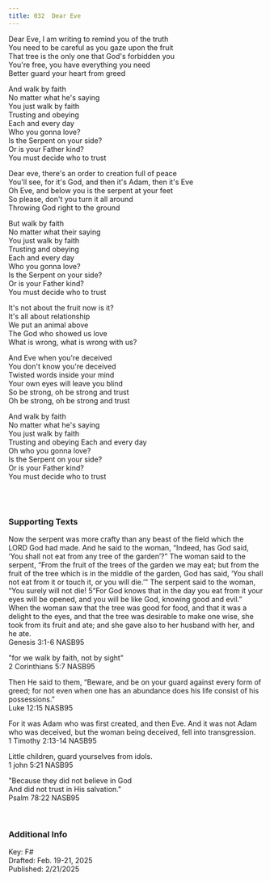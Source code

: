 ```yaml
---
title: 032  Dear Eve
---
```


Dear Eve, I am writing to remind you of the truth \
You need to be careful as you gaze upon the fruit \
That tree is the only one that God's forbidden you \
You're free, you have everything you need \
Better guard your heart from greed

And walk by faith \
No matter what he's saying \
You just walk by faith \
Trusting and obeying \
Each and every day \
Who you gonna love? \
Is the Serpent on your side? \
Or is your Father kind? \
You must decide who to trust

Dear eve, there's an order to creation full of peace \
You'll see, for it's God, and then it's Adam, then it's Eve \
Oh Eve, and below you is the serpent at your feet \
So please, don't you turn it all around \
Throwing God right to the ground

But walk by faith \
No matter what their saying \
You just walk by faith \
Trusting and obeying \
Each and every day \
Who you gonna love? \
Is the Serpent on your side? \
Or is your Father kind? \
You must decide who to trust

It's not about the fruit now is it? \
It's all about relationship \
We put an animal above \
The God who showed us love \
What is wrong, what is wrong with us? 

And Eve when you're deceived \
You don't know you're deceived \
Twisted words inside your mind \
Your own eyes will leave you blind \
So be strong, oh be strong and trust \
Oh be strong, oh be strong and trust 

And walk by faith \
No matter what he's saying \
You just walk by faith \
Trusting and obeying 
Each and every day \
Oh who you gonna love? \
Is the Serpent on your side? \
Or is your Father kind? \
You must decide who to trust


<br /> 

### Supporting Texts ###

Now the serpent was more crafty than any beast of the field which the LORD God had made. And he said to the woman, “Indeed, has God said, ‘You shall not eat from any tree of the garden’?” 
The woman said to the serpent, “From the fruit of the trees of the garden we may eat; 
but from the fruit of the tree which is in the middle of the garden, God has said, ‘You shall not eat from it or touch it, or you will die.’” 
The serpent said to the woman, “You surely will not die! 5“For God knows that in the day you eat from it your eyes will be opened, and you will be like God, knowing good and evil.” 
When the woman saw that the tree was good for food, and that it was a delight to the eyes, and that the tree was desirable to make one wise, she took from its fruit and ate; and she gave also to her husband with her, and he ate. \
Genesis 3:1-6 NASB95

"for we walk by faith, not by sight" \
2 Corinthians 5:7 NASB95

Then He said to them, “Beware, and be on your guard against every form of greed; for not even when one has an abundance does his life consist of his possessions.” \
Luke 12:15 NASB95

For it was Adam who was first created, and then Eve. 
And it was not Adam who was deceived, but the woman being deceived, fell into transgression. \
1 Timothy 2:13-14 NASB95

Little children, guard yourselves from idols. \
1 john 5:21 NASB95

"Because they did not believe in God \
And did not trust in His salvation." \
Psalm 78:22 NASB95


<br />

### Additional Info

Key: F# \
Drafted: Feb. 19-21, 2025 \
Published: 2/21/2025 
